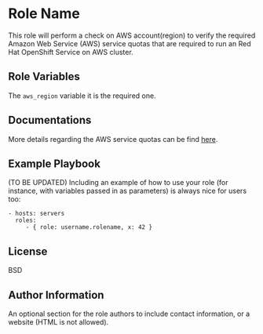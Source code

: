 Role Name
=========

This role will perform a check on AWS account(region) to verify the required Amazon Web Service (AWS) service quotas that are required to run an Red Hat OpenShift Service on AWS cluster.

Role Variables
--------------
The `aws_region` variable it is the required one.

Documentations
------------

More details regarding the AWS service quotas can be find [here](https://docs.openshift.com/rosa/rosa_install_access_delete_clusters/rosa_getting_started_iam/rosa-required-aws-service-quotas.html#rosa-required-aws-service-quotas).

Example Playbook
----------------
(TO BE UPDATED)
Including an example of how to use your role (for instance, with variables passed in as parameters) is always nice for users too:

    - hosts: servers
      roles:
         - { role: username.rolename, x: 42 }

License
-------

BSD

Author Information
------------------

An optional section for the role authors to include contact information, or a website (HTML is not allowed).
